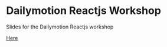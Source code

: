 # Dailymotion Reactjs Workshop

Slides for the Dailymotion Reactjs workshop

[Here](http://romainberger.github.io/daily-reactjs-workshop)
